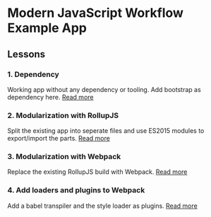 # Modern JavaScript Workflow Example App

## Lessons

### 1. Dependency
Working app without any dependency or tooling. Add bootstrap as dependency here.
[Read more](1-dependency/Readme.md)

### 2. Modularization with RollupJS
Split the existing app into seperate files and use ES2015 modules to export/import the parts.
[Read more](2-modularization-rollup/Readme.md)

### 3. Modularization with Webpack
Replace the existing RollupJS build with Webpack.
[Read more](3-modularization-webpack/Readme.md)

### 4. Add loaders and plugins to Webpack
Add a babel transpiler and the style loader as plugins.
[Read more](4-modularization-webpack-loaders/Readme.md)